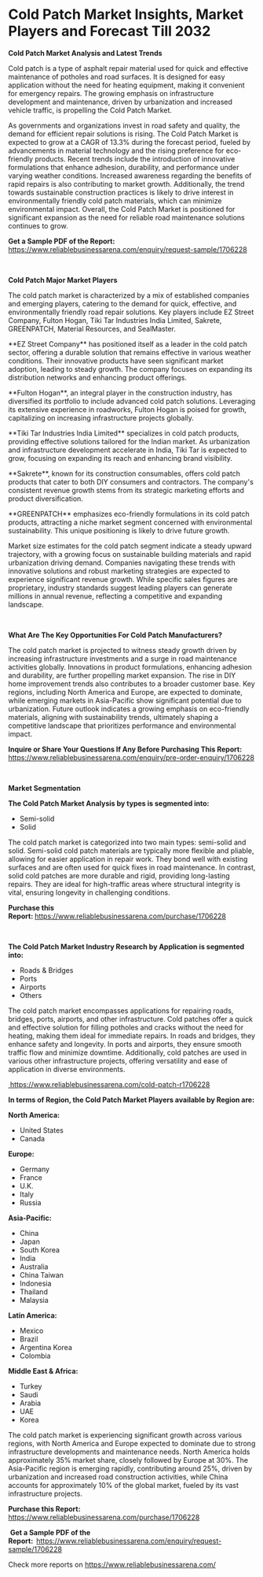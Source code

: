 <p><h1>Cold Patch Market Insights, Market Players and Forecast Till 2032</h1></p><p><strong>Cold Patch Market Analysis and Latest Trends</strong></p>
<p><p>Cold patch is a type of asphalt repair material used for quick and effective maintenance of potholes and road surfaces. It is designed for easy application without the need for heating equipment, making it convenient for emergency repairs. The growing emphasis on infrastructure development and maintenance, driven by urbanization and increased vehicle traffic, is propelling the Cold Patch Market. </p><p>As governments and organizations invest in road safety and quality, the demand for efficient repair solutions is rising. The Cold Patch Market is expected to grow at a CAGR of 13.3% during the forecast period, fueled by advancements in material technology and the rising preference for eco-friendly products. Recent trends include the introduction of innovative formulations that enhance adhesion, durability, and performance under varying weather conditions. Increased awareness regarding the benefits of rapid repairs is also contributing to market growth. Additionally, the trend towards sustainable construction practices is likely to drive interest in environmentally friendly cold patch materials, which can minimize environmental impact. Overall, the Cold Patch Market is positioned for significant expansion as the need for reliable road maintenance solutions continues to grow.</p></p>
<p><strong>Get a Sample PDF of the Report:&nbsp;</strong> <a href="https://www.reliablebusinessarena.com/enquiry/request-sample/1706228?utm_campaign=1912&utm_medium=2&utm_source=Github&utm_content=ia&utm_term=10012025&utm_id=cold-patch">https://www.reliablebusinessarena.com/enquiry/request-sample/1706228</a></p>
<p>&nbsp;</p>
<p><strong>Cold Patch Major Market Players</strong></p>
<p><p>The cold patch market is characterized by a mix of established companies and emerging players, catering to the demand for quick, effective, and environmentally friendly road repair solutions. Key players include EZ Street Company, Fulton Hogan, Tiki Tar Industries India Limited, Sakrete, GREENPATCH, Material Resources, and SealMaster.</p><p>**EZ Street Company** has positioned itself as a leader in the cold patch sector, offering a durable solution that remains effective in various weather conditions. Their innovative products have seen significant market adoption, leading to steady growth. The company focuses on expanding its distribution networks and enhancing product offerings.</p><p>**Fulton Hogan**, an integral player in the construction industry, has diversified its portfolio to include advanced cold patch solutions. Leveraging its extensive experience in roadworks, Fulton Hogan is poised for growth, capitalizing on increasing infrastructure projects globally.</p><p>**Tiki Tar Industries India Limited** specializes in cold patch products, providing effective solutions tailored for the Indian market. As urbanization and infrastructure development accelerate in India, Tiki Tar is expected to grow, focusing on expanding its reach and enhancing brand visibility.</p><p>**Sakrete**, known for its construction consumables, offers cold patch products that cater to both DIY consumers and contractors. The company's consistent revenue growth stems from its strategic marketing efforts and product diversification.</p><p>**GREENPATCH** emphasizes eco-friendly formulations in its cold patch products, attracting a niche market segment concerned with environmental sustainability. This unique positioning is likely to drive future growth.</p><p>Market size estimates for the cold patch segment indicate a steady upward trajectory, with a growing focus on sustainable building materials and rapid urbanization driving demand. Companies navigating these trends with innovative solutions and robust marketing strategies are expected to experience significant revenue growth. While specific sales figures are proprietary, industry standards suggest leading players can generate millions in annual revenue, reflecting a competitive and expanding landscape.</p></p>
<p>&nbsp;</p>
<p><strong>What Are The Key Opportunities For Cold Patch Manufacturers?</strong></p>
<p><p>The cold patch market is projected to witness steady growth driven by increasing infrastructure investments and a surge in road maintenance activities globally. Innovations in product formulations, enhancing adhesion and durability, are further propelling market expansion. The rise in DIY home improvement trends also contributes to a broader customer base. Key regions, including North America and Europe, are expected to dominate, while emerging markets in Asia-Pacific show significant potential due to urbanization. Future outlook indicates a growing emphasis on eco-friendly materials, aligning with sustainability trends, ultimately shaping a competitive landscape that prioritizes performance and environmental impact.</p></p>
<p><strong>Inquire or Share Your Questions If Any Before Purchasing This Report:</strong> <a href="https://www.reliablebusinessarena.com/enquiry/pre-order-enquiry/1706228?utm_campaign=1912&utm_medium=2&utm_source=Github&utm_content=ia&utm_term=10012025&utm_id=cold-patch">https://www.reliablebusinessarena.com/enquiry/pre-order-enquiry/1706228</a></p>
<p>&nbsp;</p>
<p><strong>Market Segmentation</strong></p>
<p><strong>The Cold Patch Market Analysis by types is segmented into:</strong></p>
<p><ul><li>Semi-solid</li><li>Solid</li></ul></p>
<p><p>The cold patch market is categorized into two main types: semi-solid and solid. Semi-solid cold patch materials are typically more flexible and pliable, allowing for easier application in repair work. They bond well with existing surfaces and are often used for quick fixes in road maintenance. In contrast, solid cold patches are more durable and rigid, providing long-lasting repairs. They are ideal for high-traffic areas where structural integrity is vital, ensuring longevity in challenging conditions.</p></p>
<p><strong>Purchase this Report:&nbsp;</strong><a href="https://www.reliablebusinessarena.com/purchase/1706228?utm_campaign=1912&utm_medium=2&utm_source=Github&utm_content=ia&utm_term=10012025&utm_id=cold-patch">https://www.reliablebusinessarena.com/purchase/1706228</a></p>
<p>&nbsp;</p>
<p><strong>The Cold Patch Market Industry Research by Application is segmented into:</strong></p>
<p><ul><li>Roads & Bridges</li><li>Ports</li><li>Airports</li><li>Others</li></ul></p>
<p><p>The cold patch market encompasses applications for repairing roads, bridges, ports, airports, and other infrastructure. Cold patches offer a quick and effective solution for filling potholes and cracks without the need for heating, making them ideal for immediate repairs. In roads and bridges, they enhance safety and longevity. In ports and airports, they ensure smooth traffic flow and minimize downtime. Additionally, cold patches are used in various other infrastructure projects, offering versatility and ease of application in diverse environments.</p></p>
<p><a href="https://www.reliablebusinessarena.com/cold-patch-r1706228?utm_campaign=1912&utm_medium=2&utm_source=Github&utm_content=ia&utm_term=10012025&utm_id=cold-patch">&nbsp;https://www.reliablebusinessarena.com/cold-patch-r1706228</a></p>
<p><strong>In terms of Region, the Cold Patch Market Players available by Region are:</strong></p>
<p>
    <p> <strong> North America: </strong>
        <ul>
            <li>United States</li>
            <li>Canada</li>
        </ul>
        </p> 
    <p> <strong> Europe: </strong>
        <ul>
            <li>Germany</li>
            <li>France</li>
            <li>U.K.</li>
            <li>Italy</li>
            <li>Russia</li>
        </ul>
        </p> 
    <p> <strong> Asia-Pacific: </strong>
        <ul>
            <li>China</li>
            <li>Japan</li>
            <li>South Korea</li>
            <li>India</li>
            <li>Australia</li>
            <li>China Taiwan</li>
            <li>Indonesia</li>
            <li>Thailand</li>
            <li>Malaysia</li>
        </ul>
        </p> 
    <p> <strong> Latin America: </strong>
        <ul>
            <li>Mexico</li>
            <li>Brazil</li>
            <li>Argentina Korea</li>
            <li>Colombia</li>
        </ul>
        </p> 
    <p> <strong> Middle East & Africa: </strong>
        <ul>
            <li>Turkey</li>
            <li>Saudi</li>
            <li>Arabia</li>
            <li>UAE</li>
            <li>Korea</li>
        </ul>
    </p>
    </p>
<p><p>The cold patch market is experiencing significant growth across various regions, with North America and Europe expected to dominate due to strong infrastructure developments and maintenance needs. North America holds approximately 35% market share, closely followed by Europe at 30%. The Asia-Pacific region is emerging rapidly, contributing around 25%, driven by urbanization and increased road construction activities, while China accounts for approximately 10% of the global market, fueled by its vast infrastructure projects.</p></p>
<p><strong>Purchase this Report: </strong><a href="https://www.reliablebusinessarena.com/purchase/1706228?utm_campaign=1912&utm_medium=2&utm_source=Github&utm_content=ia&utm_term=10012025&utm_id=cold-patch">https://www.reliablebusinessarena.com/purchase/1706228</a></p>
<p>&nbsp;<strong>Get a Sample PDF of the Report:&nbsp;&nbsp;</strong><a href="https://www.reliablebusinessarena.com/enquiry/request-sample/1706228?utm_campaign=1912&utm_medium=2&utm_source=Github&utm_content=ia&utm_term=10012025&utm_id=cold-patch">https://www.reliablebusinessarena.com/enquiry/request-sample/1706228</a></p>
<p><strong></strong></p>
<p>Check more reports on <a href="https://www.reliablebusinessarena.com/?utm_campaign=1912&utm_medium=2&utm_source=Github&utm_content=ia&utm_term=10012025&utm_id=cold-patch">https://www.reliablebusinessarena.com/</a></p>